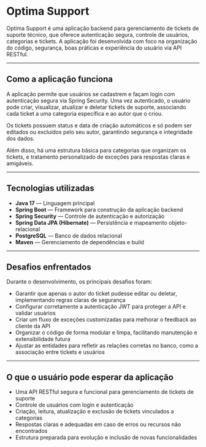 # Optima Support

Optima Support é uma aplicação backend para gerenciamento de tickets de suporte técnico, que oferece autenticação segura, controle de usuários, categorias e tickets. A aplicação foi desenvolvida com foco na organização do código, segurança, boas práticas e experiência do usuário via API RESTful.

---

## Como a aplicação funciona

A aplicação permite que usuários se cadastrem e façam login com autenticação segura via Spring Security. Uma vez autenticado, o usuário pode criar, visualizar, atualizar e deletar tickets de suporte, associando cada ticket a uma categoria específica e ao autor que o criou.

Os tickets possuem status e data de criação automáticos e só podem ser editados ou excluídos pelo seu autor, garantindo segurança e integridade dos dados.

Além disso, há uma estrutura básica para categorias que organizam os tickets, e tratamento personalizado de exceções para respostas claras e amigáveis.

---

## Tecnologias utilizadas

- **Java 17** — Linguagem principal
- **Spring Boot** — Framework para construção da aplicação backend
- **Spring Security** — Controle de autenticação e autorização
- **Spring Data JPA (Hibernate)** — Persistência e mapeamento objeto-relacional
- **PostgreSQL** — Banco de dados relacional
- **Maven** — Gerenciamento de dependências e build

---

## Desafios enfrentados

Durante o desenvolvimento, os principais desafios foram:

- Garantir que apenas o autor do ticket pudesse editar ou deletar, implementando regras claras de segurança
- Configurar corretamente a autenticação JWT para proteger a API e validar usuários
- Criar um fluxo de exceções customizadas para melhorar o feedback ao cliente da API
- Organizar o código de forma modular e limpa, facilitando manutenção e extensibilidade futura
- Ajustar as entidades para refletir as relações corretas no banco, como a associação entre tickets e usuários

---

## O que o usuário pode esperar da aplicação

- Uma API RESTful segura e funcional para gerenciamento de tickets de suporte
- Controle de usuários com login e autenticação
- Criação, leitura, atualização e exclusão de tickets vinculados a categorias
- Respostas claras e adequadas em caso de erros ou recursos não encontrados
- Estrutura preparada para evolução e inclusão de novas funcionalidades
